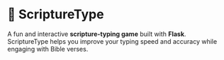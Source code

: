 # 📖 ScriptureType

A fun and interactive **scripture-typing game** built with **Flask**.  
ScriptureType helps you improve your typing speed and accuracy while engaging with Bible verses.


